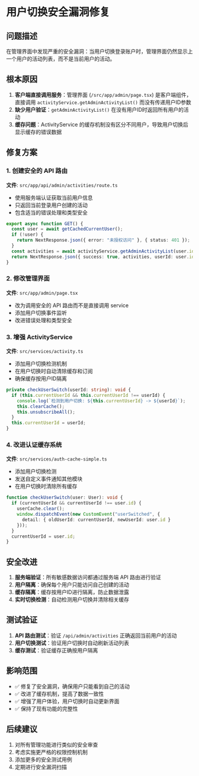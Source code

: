 # 用户切换安全漏洞修复

## 问题描述

在管理界面中发现严重的安全漏洞：当用户切换登录账户时，管理界面仍然显示上一个用户的活动列表，而不是当前用户的活动。

## 根本原因

1. **客户端直接调用服务**：管理界面 (`/src/app/admin/page.tsx`) 是客户端组件，直接调用 `activityService.getAdminActivityList()` 而没有传递用户ID参数
2. **缺少用户验证**：`getAdminActivityList()` 在没有用户ID时返回所有用户的活动
3. **缓存问题**：ActivityService 的缓存机制没有区分不同用户，导致用户切换后显示缓存的错误数据

## 修复方案

### 1. 创建安全的 API 路由

**文件**: `src/app/api/admin/activities/route.ts`

- 使用服务端认证获取当前用户信息
- 只返回当前登录用户创建的活动
- 包含适当的错误处理和类型安全

```typescript
export async function GET() {
  const user = await getCachedCurrentUser();
  if (!user) {
    return NextResponse.json({ error: "未授权访问" }, { status: 401 });
  }
  const activities = await activityService.getAdminActivityList(user.id);
  return NextResponse.json({ success: true, activities, userId: user.id });
}
```

### 2. 修改管理界面

**文件**: `src/app/admin/page.tsx`

- 改为调用安全的 API 路由而不是直接调用 service
- 添加用户切换事件监听
- 改进错误处理和类型安全

### 3. 增强 ActivityService

**文件**: `src/services/activity.ts`

- 添加用户切换检测机制
- 在用户切换时自动清除缓存和订阅
- 确保缓存按用户ID隔离

```typescript
private checkUserSwitch(userId: string): void {
  if (this.currentUserId && this.currentUserId !== userId) {
    console.log(`检测到用户切换: ${this.currentUserId} -> ${userId}`);
    this.clearCache();
    this.unsubscribeAll();
  }
  this.currentUserId = userId;
}
```

### 4. 改进认证缓存系统

**文件**: `src/services/auth-cache-simple.ts`

- 添加用户切换检测
- 发送自定义事件通知其他模块
- 在用户切换时清除所有缓存

```typescript
function checkUserSwitch(user: User): void {
  if (currentUserId && currentUserId !== user.id) {
    userCache.clear();
    window.dispatchEvent(new CustomEvent("userSwitched", {
      detail: { oldUserId: currentUserId, newUserId: user.id }
    }));
  }
  currentUserId = user.id;
}
```

## 安全改进

1. **服务端验证**：所有敏感数据访问都通过服务端 API 路由进行验证
2. **用户隔离**：确保每个用户只能访问自己创建的活动
3. **缓存隔离**：缓存按用户ID进行隔离，防止数据泄露
4. **实时切换检测**：自动检测用户切换并清除相关缓存

## 测试验证

1. **API 路由测试**：验证 `/api/admin/activities` 正确返回当前用户的活动
2. **用户切换测试**：验证用户切换时自动刷新活动列表
3. **缓存测试**：验证缓存正确按用户隔离

## 影响范围

- ✅ 修复了安全漏洞，确保用户只能看到自己的活动
- ✅ 改进了缓存机制，提高了数据一致性
- ✅ 增强了用户体验，用户切换时自动更新界面
- ✅ 保持了现有功能的完整性

## 后续建议

1. 对所有管理功能进行类似的安全审查
2. 考虑实施更严格的权限控制机制
3. 添加更多的安全测试用例
4. 定期进行安全漏洞扫描
